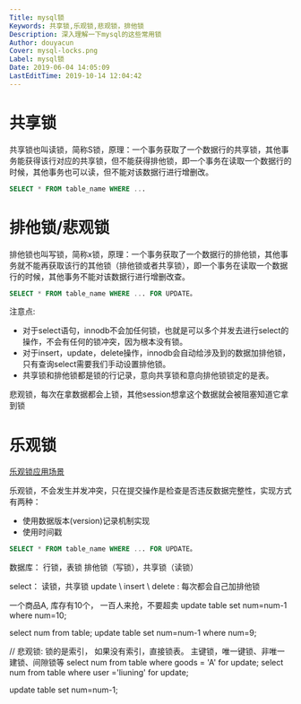 ```yaml
---
Title: mysql锁
Keywords: 共享锁,乐观锁,悲观锁，排他锁
Description: 深入理解一下mysql的这些常用锁
Author: douyacun
Cover: mysql-locks.png
Label: mysql锁
Date: 2019-06-04 14:05:09
LastEditTime: 2019-10-14 12:04:42
---
```

# 共享锁
共享锁也叫读锁，简称S锁，原理：一个事务获取了一个数据行的共享锁，其他事务能获得该行对应的共享锁，但不能获得排他锁，即一个事务在读取一个数据行的时候，其他事务也可以读，但不能对该数据行进行增删改。
```sql
SELECT * FROM table_name WHERE ...
```

# 排他锁/悲观锁
排他锁也叫写锁，简称x锁，原理：一个事务获取了一个数据行的排他锁，其他事务就不能再获取该行的其他锁（排他锁或者共享锁），即一个事务在读取一个数据行的时候，其他事务不能对该数据行进行增删改查。

```sql
SELECT * FROM table_name WHERE ... FOR UPDATE。
```

注意点:
- 对于select语句，innodb不会加任何锁，也就是可以多个并发去进行select的操作，不会有任何的锁冲突，因为根本没有锁。
- 对于insert，update，delete操作，innodb会自动给涉及到的数据加排他锁，只有查询select需要我们手动设置排他锁。
- 共享锁和排他锁都是锁的行记录，意向共享锁和意向排他锁锁定的是表。

悲观锁，每次在拿数据都会上锁，其他session想拿这个数据就会被阻塞知道它拿到锁


# 乐观锁
[乐观锁应用场景](https://segmentfault.com/a/1190000008935924)

乐观锁，不会发生并发冲突，只在提交操作是检查是否违反数据完整性，实现方式有两种：
- 使用数据版本(version)记录机制实现
- 使用时间戳

```sql
SELECT * FROM table_name WHERE ... FOR UPDATE。
```

数据库： 行锁，表锁
排他锁（写锁），共享锁（读锁）

select： 读锁，共享锁
update \ insert \ delete : 每次都会自己加排他锁

一个商品A, 库存有10个， 一百人来抢，不要超卖
update table set num=num-1 where num=10;

select num from table;
update table set num=num-1 where num=9;

// 悲观锁: 锁的是索引， 如果没有索引，直接锁表。  主键锁，唯一键锁、非唯一建锁、间隙锁等
select num from table where goods = 'A' for update;
select num from table where user ='liuning' for update;

update table set num=num-1;




